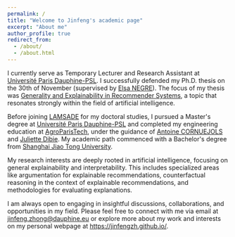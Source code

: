 ```yaml
---
permalink: /
title: "Welcome to Jinfeng's academic page"
excerpt: "About me"
author_profile: true
redirect_from: 
  - /about/
  - /about.html
---
```

I currently serve as Temporary Lecturer and Research Assistant at [Université Paris Dauphine-PSL](https://dauphine.psl.eu/en/). I successfully defended my Ph.D. thesis on the 30th of November (supervised by [Elsa NEGRE](https://www.lamsade.dauphine.fr/~negre/)).  The focus of my thesis was [Generality and Explainability in Recommender Systems](https://www.theses.fr/2023UPSLD036), a topic that resonates strongly within the field of artificial intelligence.

Before joining [LAMSADE](https://www.lamsade.dauphine.fr/en.html) for my doctoral studies, I pursued a Master's degree at [Université Paris Dauphine-PSL](https://dauphine.psl.eu/en/) and completed my engineering education at [AgroParisTech](https://synapses.agroparistech.fr/catalogue/2022-2023/parcours/201/IDF3A-IODAA-de-l-information-a-la-decision-par-l-analyse-et-l-apprentissage), under the guidance of [Antoine CORNUEJOLS](https://www6.inrae.fr/mia-paris/Equipes/Membres/Antoine-Cornuejols) and [Juliette Dibie](https://www6.inrae.fr/mia-paris/Equipes/Membres/Juliette-Dibie). My academic path commenced with a Bachelor's degree from [Shanghai Jiao Tong University](https://en.sjtu.edu.cn/).

My research interests are deeply rooted in artificial intelligence, focusing on general explainability and interpretability. This includes specialized areas like argumentation for explainable recommendations, counterfactual reasoning in the context of explainable recommendations, and methodologies for evaluating explanations.

I am always open to engaging in insightful discussions, collaborations, and opportunities in my field. Please feel free to connect with me via email at jinfeng.zhong@dauphine.eu or explore more about my work and interests on my personal webpage at https://jinfengzh.github.io/.
